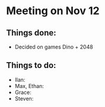 # Meeting on Nov 12

## Things done:
* Decided on games Dino + 2048

## Things to do:
* Ilan:
* Max, Ethan:
* Grace:
* Steven:
